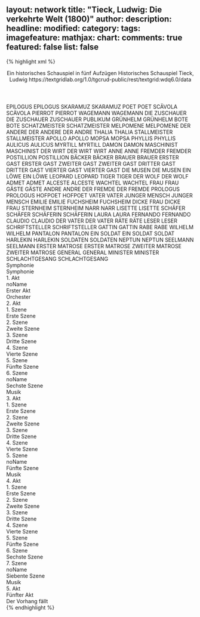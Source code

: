 layout: network
title: "Tieck, Ludwig: Die verkehrte Welt (1800)"
author:
description:
headline:
modified:
category:
tags:
imagefeature:
mathjax:
chart:
comments: true
featured: false
list: false
---
{% highlight xml %}
<?xml-model href="https://raw.githubusercontent.com/DLiNa/project/master/rules/lina.rnc"?><?xml-model href="https://raw.githubusercontent.com/DLiNa/project/master/rules/lina.sch"?>
<play xmlns="http://lina.digital">
  <header>
    <title>Die verkehrte Welt</title>
    <subtitle>Ein historisches Schauspiel in fünf Aufzügen</subtitle>
    <genretitle>Historisches Schauspiel</genretitle>
    <author>Tieck, Ludwig</author>
    <date type="print" when="1800"/>
    <date type="premiere"/>
    <date type="written"/>
    <source>https://textgridlab.org/1.0/tgcrud-public/rest/textgrid:wdq6.0/data</source>
  </header>
  <personae>
    <character>
      <name>EPILOGUS</name>
      <alias xml:id="epilogus">
        <name>EPILOGUS</name>
      </alias>
    </character>
    <character>
      <name>SKARAMUZ</name>
      <alias xml:id="skaramuz">
        <name>SKARAMUZ</name>
      </alias>
    </character>
    <character>
      <name>POET</name>
      <alias xml:id="poet">
        <name>POET</name>
      </alias>
    </character>
    <character>
      <name>SCÄVOLA</name>
      <alias xml:id="scävola">
        <name>SCÄVOLA</name>
      </alias>
    </character>
    <character>
      <name>PIERROT</name>
      <alias xml:id="pierrot">
        <name>PIERROT</name>
      </alias>
    </character>
    <character>
      <name>WAGEMANN</name>
      <alias xml:id="wagemann">
        <name>WAGEMANN</name>
      </alias>
    </character>
    <character>
      <name>DIE ZUSCHAUER</name>
      <alias xml:id="die_zuschauer">
        <name>DIE ZUSCHAUER</name>
      </alias>
      <alias xml:id="zuschauer">
        <name>ZUSCHAUER</name>
      </alias>
      <alias xml:id="publikum">
        <name>PUBLIKUM</name>
      </alias>
    </character>
    <character>
      <name>GRÜNHELM</name>
      <alias xml:id="grünhelm">
        <name>GRÜNHELM</name>
      </alias>
    </character>
    <character>
      <name>BOTE</name>
      <alias xml:id="bote">
        <name>BOTE</name>
      </alias>
    </character>
    <character>
      <name>SCHATZMEISTER</name>
      <alias xml:id="schatzmeister">
        <name>SCHATZMEISTER</name>
      </alias>
    </character>
    <character>
      <name>MELPOMENE</name>
      <alias xml:id="melpomene">
        <name>MELPOMENE</name>
      </alias>
    </character>
    <character>
      <name>DER ANDERE</name>
      <alias xml:id="der_andere">
        <name>DER ANDERE</name>
      </alias>
      <alias xml:id="der_andre">
        <name>DER ANDRE</name>
      </alias>
    </character>
    <character>
      <name>THALIA</name>
      <alias xml:id="thalia">
        <name>THALIA</name>
      </alias>
    </character>
    <character>
      <name>STALLMEISTER</name>
      <alias xml:id="stallmeister">
        <name>STALLMEISTER</name>
      </alias>
    </character>
    <character>
      <name>APOLLO</name>
      <alias xml:id="apollo">
        <name>APOLLO</name>
      </alias>
    </character>
    <character>
      <name>MOPSA</name>
      <alias xml:id="mopsa">
        <name>MOPSA</name>
      </alias>
    </character>
    <character>
      <name>PHYLLIS</name>
      <alias xml:id="phyllis">
        <name>PHYLLIS</name>
      </alias>
    </character>
    <character>
      <name>AULICUS</name>
      <alias xml:id="aulicus">
        <name>AULICUS</name>
      </alias>
    </character>
    <character>
      <name>MYRTILL</name>
      <alias xml:id="myrtill">
        <name>MYRTILL</name>
      </alias>
    </character>
    <character>
      <name>DAMON</name>
      <alias xml:id="damon">
        <name>DAMON</name>
      </alias>
    </character>
    <character>
      <name>MASCHINIST</name>
      <alias xml:id="maschinist">
        <name>MASCHINIST</name>
      </alias>
    </character>
    <character>
      <name>DER WIRT</name>
      <alias xml:id="der_wirt">
        <name>DER WIRT</name>
      </alias>
      <alias xml:id="wirt">
        <name>WIRT</name>
      </alias>
    </character>
    <character>
      <name>ANNE</name>
      <alias xml:id="anne">
        <name>ANNE</name>
      </alias>
    </character>
    <character>
      <name>FREMDER</name>
      <alias xml:id="fremder">
        <name>FREMDER</name>
      </alias>
    </character>
    <character>
      <name>POSTILLION</name>
      <alias xml:id="postillion">
        <name>POSTILLION</name>
      </alias>
    </character>
    <character>
      <name>BÄCKER</name>
      <alias xml:id="bäcker">
        <name>BÄCKER</name>
      </alias>
    </character>
    <character>
      <name>BRAUER</name>
      <alias xml:id="brauer">
        <name>BRAUER</name>
      </alias>
    </character>
    <character>
      <name>ERSTER GAST</name>
      <alias xml:id="erster_gast">
        <name>ERSTER GAST</name>
      </alias>
    </character>
    <character>
      <name>ZWEITER GAST</name>
      <alias xml:id="zweiter_gast">
        <name>ZWEITER GAST</name>
      </alias>
    </character>
    <character>
      <name>DRITTER GAST</name>
      <alias xml:id="dritter_gast">
        <name>DRITTER GAST</name>
      </alias>
    </character>
    <character>
      <name>VIERTER GAST</name>
      <alias xml:id="vierter_gast">
        <name>VIERTER GAST</name>
      </alias>
    </character>
    <character>
      <name>DIE MUSEN</name>
      <alias xml:id="die_musen">
        <name>DIE MUSEN</name>
      </alias>
    </character>
    <character>
      <name>EIN LÖWE</name>
      <alias xml:id="ein_löwe">
        <name>EIN LÖWE</name>
      </alias>
    </character>
    <character>
      <name>LEOPARD</name>
      <alias xml:id="leopard">
        <name>LEOPARD</name>
      </alias>
    </character>
    <character>
      <name>TIGER</name>
      <alias xml:id="tiger">
        <name>TIGER</name>
      </alias>
    </character>
    <character>
      <name>DER WOLF</name>
      <alias xml:id="der_wolf">
        <name>DER WOLF</name>
      </alias>
    </character>
    <character>
      <name>ADMET</name>
      <alias xml:id="admet">
        <name>ADMET</name>
      </alias>
    </character>
    <character>
      <name>ALCESTE</name>
      <alias xml:id="alceste">
        <name>ALCESTE</name>
      </alias>
    </character>
    <character>
      <name>WACHTEL</name>
      <alias xml:id="wachtel">
        <name>WACHTEL</name>
      </alias>
    </character>
    <character>
      <name>FRAU</name>
      <alias xml:id="frau">
        <name>FRAU</name>
      </alias>
    </character>
    <character>
      <name>GÄSTE</name>
      <alias xml:id="gäste">
        <name>GÄSTE</name>
      </alias>
    </character>
    <character>
      <name>ANDRE</name>
      <alias xml:id="andre">
        <name>ANDRE</name>
      </alias>
    </character>
    <character>
      <name>DER FREMDE</name>
      <alias xml:id="der_fremde">
        <name>DER FREMDE</name>
      </alias>
    </character>
    <character>
      <name>PROLOGUS</name>
      <alias xml:id="prologus">
        <name>PROLOGUS</name>
      </alias>
    </character>
    <character>
      <name>HOFPOET</name>
      <alias xml:id="hofpoet">
        <name>HOFPOET</name>
      </alias>
    </character>
    <character>
      <name>VATER</name>
      <alias xml:id="vater">
        <name>VATER</name>
      </alias>
    </character>
    <character>
      <name>JUNGER MENSCH</name>
      <alias xml:id="junger_mensch">
        <name>JUNGER MENSCH</name>
      </alias>
    </character>
    <character>
      <name>EMILIE</name>
      <alias xml:id="emilie">
        <name>EMILIE</name>
      </alias>
    </character>
    <character>
      <name>FUCHSHEIM</name>
      <alias xml:id="fuchsheim">
        <name>FUCHSHEIM</name>
      </alias>
    </character>
    <character>
      <name>DICKE FRAU</name>
      <alias xml:id="dicke_frau">
        <name>DICKE FRAU</name>
      </alias>
    </character>
    <character>
      <name>STERNHEIM</name>
      <alias xml:id="sternheim">
        <name>STERNHEIM</name>
      </alias>
    </character>
    <character>
      <name>NARR</name>
      <alias xml:id="narr">
        <name>NARR</name>
      </alias>
    </character>
    <character>
      <name>LISETTE</name>
      <alias xml:id="lisette">
        <name>LISETTE</name>
      </alias>
    </character>
    <character>
      <name>SCHÄFER</name>
      <alias xml:id="schäfer">
        <name>SCHÄFER</name>
      </alias>
    </character>
    <character>
      <name>SCHÄFERIN</name>
      <alias xml:id="schäferin">
        <name>SCHÄFERIN</name>
      </alias>
    </character>
    <character>
      <name>LAURA</name>
      <alias xml:id="laura">
        <name>LAURA</name>
      </alias>
    </character>
    <character>
      <name>FERNANDO</name>
      <alias xml:id="fernando">
        <name>FERNANDO</name>
      </alias>
    </character>
    <character>
      <name>CLAUDIO</name>
      <alias xml:id="claudio">
        <name>CLAUDIO</name>
      </alias>
    </character>
    <character>
      <name>DER VATER</name>
      <alias xml:id="der_vater">
        <name>DER VATER</name>
      </alias>
    </character>
    <character>
      <name>RÄTE</name>
      <alias xml:id="räte">
        <name>RÄTE</name>
      </alias>
    </character>
    <character>
      <name>LESER</name>
      <alias xml:id="leser">
        <name>LESER</name>
      </alias>
    </character>
    <character>
      <name>SCHRIFTSTELLER</name>
      <alias xml:id="schriftsteller">
        <name>SCHRIFTSTELLER</name>
      </alias>
    </character>
    <character>
      <name>GATTIN</name>
      <alias xml:id="gattin">
        <name>GATTIN</name>
      </alias>
    </character>
    <character>
      <name>RABE</name>
      <alias xml:id="rabe">
        <name>RABE</name>
      </alias>
    </character>
    <character>
      <name>WILHELM</name>
      <alias xml:id="wilhelm">
        <name>WILHELM</name>
      </alias>
    </character>
    <character>
      <name>PANTALON</name>
      <alias xml:id="pantalon">
        <name>PANTALON</name>
      </alias>
    </character>
    <character>
      <name>EIN SOLDAT</name>
      <alias xml:id="ein_soldat">
        <name>EIN SOLDAT</name>
      </alias>
      <alias xml:id="soldat">
        <name>SOLDAT</name>
      </alias>
    </character>
    <character>
      <name>HARLEKIN</name>
      <alias xml:id="harlekin">
        <name>HARLEKIN</name>
      </alias>
    </character>
    <character>
      <name>SOLDATEN</name>
      <alias xml:id="soldaten">
        <name>SOLDATEN</name>
      </alias>
    </character>
    <character>
      <name>NEPTUN</name>
      <alias xml:id="neptun">
        <name>NEPTUN</name>
      </alias>
    </character>
    <character>
      <name>SEELMANN</name>
      <alias xml:id="seelmann">
        <name>SEELMANN</name>
      </alias>
    </character>
    <character>
      <name>ERSTER MATROSE</name>
      <alias xml:id="erster_matrose">
        <name>ERSTER MATROSE</name>
      </alias>
    </character>
    <character>
      <name>ZWEITER MATROSE</name>
      <alias xml:id="zweiter_matrose">
        <name>ZWEITER MATROSE</name>
      </alias>
    </character>
    <character>
      <name>GENERAL</name>
      <alias xml:id="general">
        <name>GENERAL</name>
      </alias>
    </character>
    <character>
      <name>MINISTER</name>
      <alias xml:id="minister">
        <name>MINISTER</name>
      </alias>
    </character>
    <character>
      <name>SCHLACHTGESANG</name>
      <alias xml:id="schlachtgesang">
        <name>SCHLACHTGESANG</name>
      </alias>
    </character>
  </personae>
  <text>
    <div>
      <head>Symphonie</head>
      <div>
        <head>Symphonie</head>
        <sp who="#epilogus">
          <amount n="1" unit="speech_acts"/>
          <amount n="354" unit="words"/>
          <amount n="1954" unit="chars"/>
        </sp>
      </div>
    </div>
    <div>
      <head>1. Akt</head>
      <div>
        <head>noName</head>
        <div>
          <head>Erster Akt</head>
          <sp who="#skaramuz">
            <amount n="41" unit="speech_acts"/>
            <amount n="1082" unit="words"/>
            <amount n="17" unit="lines"/>
            <amount n="6003" unit="chars"/>
          </sp>
          <sp who="#poet">
            <amount n="17" unit="speech_acts"/>
            <amount n="277" unit="words"/>
            <amount n="13" unit="lines"/>
            <amount n="1643" unit="chars"/>
          </sp>
          <sp who="#scävola">
            <amount n="16" unit="speech_acts"/>
            <amount n="202" unit="words"/>
            <amount n="14" unit="lines"/>
            <amount n="1066" unit="chars"/>
          </sp>
          <sp who="#pierrot">
            <amount n="12" unit="speech_acts"/>
            <amount n="321" unit="words"/>
            <amount n="31" unit="lines"/>
            <amount n="1825" unit="chars"/>
          </sp>
          <sp who="#wagemann">
            <amount n="4" unit="speech_acts"/>
            <amount n="60" unit="words"/>
            <amount n="2" unit="lines"/>
            <amount n="326" unit="chars"/>
          </sp>
          <sp who="#die_zuschauer">
            <amount n="1" unit="speech_acts"/>
            <amount n="16" unit="words"/>
            <amount n="4" unit="lines"/>
            <amount n="103" unit="chars"/>
          </sp>
          <sp who="#grünhelm">
            <amount n="11" unit="speech_acts"/>
            <amount n="295" unit="words"/>
            <amount n="11" unit="lines"/>
            <amount n="1602" unit="chars"/>
          </sp>
          <sp who="#zuschauer">
            <amount n="6" unit="speech_acts"/>
            <amount n="40" unit="words"/>
            <amount n="6" unit="lines"/>
            <amount n="240" unit="chars"/>
          </sp>
          <sp who="#publikum">
            <amount n="1" unit="speech_acts"/>
            <amount n="6" unit="words"/>
            <amount n="1" unit="lines"/>
            <amount n="36" unit="chars"/>
          </sp>
          <sp who="#bote">
            <amount n="2" unit="speech_acts"/>
            <amount n="130" unit="words"/>
            <amount n="18" unit="lines"/>
            <amount n="711" unit="chars"/>
          </sp>
          <sp who="#schatzmeister">
            <amount n="13" unit="speech_acts"/>
            <amount n="86" unit="words"/>
            <amount n="11" unit="lines"/>
            <amount n="537" unit="chars"/>
          </sp>
          <sp who="#melpomene">
            <amount n="2" unit="speech_acts"/>
            <amount n="116" unit="words"/>
            <amount n="1" unit="lines"/>
            <amount n="651" unit="chars"/>
          </sp>
          <sp who="#der_andere">
            <amount n="2" unit="speech_acts"/>
            <amount n="17" unit="words"/>
            <amount n="2" unit="lines"/>
            <amount n="79" unit="chars"/>
          </sp>
          <sp who="#thalia">
            <amount n="1" unit="speech_acts"/>
            <amount n="44" unit="words"/>
            <amount n="254" unit="chars"/>
          </sp>
          <sp who="#stallmeister">
            <amount n="2" unit="speech_acts"/>
            <amount n="16" unit="words"/>
            <amount n="2" unit="lines"/>
            <amount n="97" unit="chars"/>
          </sp>
        </div>
        <div>
          <head>Orchester</head>
        </div>
      </div>
    </div>
    <div>
      <head>2. Akt</head>
      <div>
        <head>1. Szene</head>
        <div>
          <head>Erste Szene</head>
          <sp who="#apollo">
            <amount n="5" unit="speech_acts"/>
            <amount n="266" unit="words"/>
            <amount n="40" unit="lines"/>
            <amount n="1370" unit="chars"/>
          </sp>
          <sp who="#mopsa">
            <amount n="3" unit="speech_acts"/>
            <amount n="33" unit="words"/>
            <amount n="5" unit="lines"/>
            <amount n="167" unit="chars"/>
          </sp>
          <sp who="#phyllis">
            <amount n="5" unit="speech_acts"/>
            <amount n="47" unit="words"/>
            <amount n="7" unit="lines"/>
            <amount n="249" unit="chars"/>
          </sp>
          <sp who="#apollo #mopsa #phyllis">
            <amount n="1" unit="speech_acts"/>
            <amount n="30" unit="words"/>
            <amount n="5" unit="lines"/>
            <amount n="157" unit="chars"/>
          </sp>
          <sp who="#aulicus">
            <amount n="2" unit="speech_acts"/>
            <amount n="35" unit="words"/>
            <amount n="1" unit="lines"/>
            <amount n="190" unit="chars"/>
          </sp>
          <sp who="#myrtill">
            <amount n="3" unit="speech_acts"/>
            <amount n="88" unit="words"/>
            <amount n="1" unit="lines"/>
            <amount n="469" unit="chars"/>
          </sp>
          <sp who="#damon">
            <amount n="1" unit="speech_acts"/>
            <amount n="19" unit="words"/>
            <amount n="1" unit="lines"/>
            <amount n="99" unit="chars"/>
          </sp>
        </div>
      </div>
      <div>
        <head>2. Szene</head>
        <div>
          <head>Zweite Szene</head>
          <sp who="#grünhelm">
            <amount n="9" unit="speech_acts"/>
            <amount n="251" unit="words"/>
            <amount n="15" unit="lines"/>
            <amount n="1340" unit="chars"/>
          </sp>
          <sp who="#thalia">
            <amount n="6" unit="speech_acts"/>
            <amount n="58" unit="words"/>
            <amount n="3" unit="lines"/>
            <amount n="315" unit="chars"/>
          </sp>
          <sp who="#scävola">
            <amount n="2" unit="speech_acts"/>
            <amount n="19" unit="words"/>
            <amount n="2" unit="lines"/>
            <amount n="90" unit="chars"/>
          </sp>
          <sp who="#pierrot">
            <amount n="2" unit="speech_acts"/>
            <amount n="18" unit="words"/>
            <amount n="2" unit="lines"/>
            <amount n="111" unit="chars"/>
          </sp>
          <sp who="#der_andre">
            <amount n="1" unit="speech_acts"/>
            <amount n="9" unit="words"/>
            <amount n="1" unit="lines"/>
            <amount n="59" unit="chars"/>
          </sp>
        </div>
      </div>
      <div>
        <head>3. Szene</head>
        <div>
          <head>Dritte Szene</head>
          <sp who="#skaramuz">
            <amount n="14" unit="speech_acts"/>
            <amount n="437" unit="words"/>
            <amount n="7" unit="lines"/>
            <amount n="2379" unit="chars"/>
          </sp>
          <sp who="#maschinist">
            <amount n="8" unit="speech_acts"/>
            <amount n="130" unit="words"/>
            <amount n="4" unit="lines"/>
            <amount n="780" unit="chars"/>
          </sp>
          <sp who="#zuschauer">
            <amount n="3" unit="speech_acts"/>
            <amount n="18" unit="words"/>
            <amount n="3" unit="lines"/>
            <amount n="94" unit="chars"/>
          </sp>
          <sp who="#scävola">
            <amount n="6" unit="speech_acts"/>
            <amount n="84" unit="words"/>
            <amount n="4" unit="lines"/>
            <amount n="457" unit="chars"/>
          </sp>
          <sp who="#pierrot">
            <amount n="1" unit="speech_acts"/>
            <amount n="9" unit="words"/>
            <amount n="1" unit="lines"/>
            <amount n="43" unit="chars"/>
          </sp>
          <sp who="#der_andre">
            <amount n="1" unit="speech_acts"/>
            <amount n="17" unit="words"/>
            <amount n="114" unit="chars"/>
          </sp>
        </div>
      </div>
      <div>
        <head>4. Szene</head>
        <div>
          <head>Vierte Szene</head>
          <sp who="#der_wirt">
            <amount n="1" unit="speech_acts"/>
            <amount n="224" unit="words"/>
            <amount n="1284" unit="chars"/>
          </sp>
          <sp who="#anne">
            <amount n="5" unit="speech_acts"/>
            <amount n="118" unit="words"/>
            <amount n="4" unit="lines"/>
            <amount n="674" unit="chars"/>
          </sp>
          <sp who="#wirt">
            <amount n="16" unit="speech_acts"/>
            <amount n="420" unit="words"/>
            <amount n="6" unit="lines"/>
            <amount n="2438" unit="chars"/>
          </sp>
          <sp who="#fremder">
            <amount n="15" unit="speech_acts"/>
            <amount n="308" unit="words"/>
            <amount n="10" unit="lines"/>
            <amount n="1745" unit="chars"/>
          </sp>
          <sp who="#postillion">
            <amount n="3" unit="speech_acts"/>
            <amount n="27" unit="words"/>
            <amount n="3" unit="lines"/>
            <amount n="131" unit="chars"/>
          </sp>
        </div>
      </div>
      <div>
        <head>5. Szene</head>
        <div>
          <head>Fünfte Szene</head>
          <sp who="#bäcker">
            <amount n="6" unit="speech_acts"/>
            <amount n="102" unit="words"/>
            <amount n="4" unit="lines"/>
            <amount n="551" unit="chars"/>
          </sp>
          <sp who="#brauer">
            <amount n="7" unit="speech_acts"/>
            <amount n="101" unit="words"/>
            <amount n="4" unit="lines"/>
            <amount n="567" unit="chars"/>
          </sp>
          <sp who="#erster_gast">
            <amount n="6" unit="speech_acts"/>
            <amount n="86" unit="words"/>
            <amount n="5" unit="lines"/>
            <amount n="464" unit="chars"/>
          </sp>
          <sp who="#zweiter_gast">
            <amount n="3" unit="speech_acts"/>
            <amount n="54" unit="words"/>
            <amount n="2" unit="lines"/>
            <amount n="247" unit="chars"/>
          </sp>
          <sp who="#dritter_gast">
            <amount n="3" unit="speech_acts"/>
            <amount n="37" unit="words"/>
            <amount n="3" unit="lines"/>
            <amount n="198" unit="chars"/>
          </sp>
          <sp who="#vierter_gast">
            <amount n="6" unit="speech_acts"/>
            <amount n="200" unit="words"/>
            <amount n="3" unit="lines"/>
            <amount n="1105" unit="chars"/>
          </sp>
          <sp who="#skaramuz">
            <amount n="13" unit="speech_acts"/>
            <amount n="418" unit="words"/>
            <amount n="4" unit="lines"/>
            <amount n="2363" unit="chars"/>
          </sp>
          <sp who="#die_musen">
            <amount n="1" unit="speech_acts"/>
            <amount n="124" unit="words"/>
            <amount n="781" unit="chars"/>
          </sp>
          <sp who="#fremder">
            <amount n="12" unit="speech_acts"/>
            <amount n="95" unit="words"/>
            <amount n="10" unit="lines"/>
            <amount n="538" unit="chars"/>
          </sp>
          <sp who="#melpomene">
            <amount n="5" unit="speech_acts"/>
            <amount n="43" unit="words"/>
            <amount n="5" unit="lines"/>
            <amount n="231" unit="chars"/>
          </sp>
          <sp who="#grünhelm">
            <amount n="2" unit="speech_acts"/>
            <amount n="32" unit="words"/>
            <amount n="1" unit="lines"/>
            <amount n="193" unit="chars"/>
          </sp>
          <sp who="#thalia">
            <amount n="1" unit="speech_acts"/>
            <amount n="17" unit="words"/>
            <amount n="101" unit="chars"/>
          </sp>
          <sp who="#pierrot">
            <amount n="3" unit="speech_acts"/>
            <amount n="36" unit="words"/>
            <amount n="3" unit="lines"/>
            <amount n="185" unit="chars"/>
          </sp>
          <sp who="#scävola">
            <amount n="2" unit="speech_acts"/>
            <amount n="42" unit="words"/>
            <amount n="228" unit="chars"/>
          </sp>
          <sp who="#der_andre">
            <amount n="1" unit="speech_acts"/>
            <amount n="11" unit="words"/>
            <amount n="1" unit="lines"/>
            <amount n="56" unit="chars"/>
          </sp>
        </div>
      </div>
      <div>
        <head>6. Szene</head>
        <div>
          <head>noName</head>
          <div>
            <head>Sechste Szene</head>
            <sp who="#ein_löwe">
              <amount n="1" unit="speech_acts"/>
              <amount n="31" unit="words"/>
              <amount n="185" unit="chars"/>
            </sp>
            <sp who="#leopard">
              <amount n="1" unit="speech_acts"/>
              <amount n="21" unit="words"/>
              <amount n="115" unit="chars"/>
            </sp>
            <sp who="#tiger">
              <amount n="1" unit="speech_acts"/>
              <amount n="19" unit="words"/>
              <amount n="1" unit="lines"/>
              <amount n="87" unit="chars"/>
            </sp>
            <sp who="#apollo">
              <amount n="4" unit="speech_acts"/>
              <amount n="31" unit="words"/>
              <amount n="4" unit="lines"/>
              <amount n="165" unit="chars"/>
            </sp>
            <sp who="#aulicus">
              <amount n="2" unit="speech_acts"/>
              <amount n="43" unit="words"/>
              <amount n="244" unit="chars"/>
            </sp>
            <sp who="#myrtill">
              <amount n="1" unit="speech_acts"/>
              <amount n="13" unit="words"/>
              <amount n="1" unit="lines"/>
              <amount n="69" unit="chars"/>
            </sp>
            <sp who="#pierrot">
              <amount n="1" unit="speech_acts"/>
              <amount n="8" unit="words"/>
              <amount n="1" unit="lines"/>
              <amount n="39" unit="chars"/>
            </sp>
            <sp who="#scävola">
              <amount n="1" unit="speech_acts"/>
              <amount n="45" unit="words"/>
              <amount n="208" unit="chars"/>
            </sp>
          </div>
          <div>
            <head>Musik</head>
          </div>
        </div>
      </div>
    </div>
    <div>
      <head>3. Akt</head>
      <div>
        <head>1. Szene</head>
        <div>
          <head>Erste Szene</head>
          <sp who="#poet">
            <amount n="3" unit="speech_acts"/>
            <amount n="129" unit="words"/>
            <amount n="16" unit="lines"/>
            <amount n="677" unit="chars"/>
          </sp>
          <sp who="#apollo">
            <amount n="3" unit="speech_acts"/>
            <amount n="188" unit="words"/>
            <amount n="24" unit="lines"/>
            <amount n="1013" unit="chars"/>
          </sp>
        </div>
      </div>
      <div>
        <head>2. Szene</head>
        <div>
          <head>Zweite Szene</head>
          <sp who="#skaramuz">
            <amount n="9" unit="speech_acts"/>
            <amount n="162" unit="words"/>
            <amount n="6" unit="lines"/>
            <amount n="905" unit="chars"/>
          </sp>
          <sp who="#grünhelm">
            <amount n="4" unit="speech_acts"/>
            <amount n="131" unit="words"/>
            <amount n="2" unit="lines"/>
            <amount n="788" unit="chars"/>
          </sp>
          <sp who="#der_wolf">
            <amount n="1" unit="speech_acts"/>
            <amount n="14" unit="words"/>
            <amount n="1" unit="lines"/>
            <amount n="79" unit="chars"/>
          </sp>
          <sp who="#melpomene">
            <amount n="1" unit="speech_acts"/>
            <amount n="17" unit="words"/>
            <amount n="121" unit="chars"/>
          </sp>
        </div>
      </div>
      <div>
        <head>3. Szene</head>
        <div>
          <head>Dritte Szene</head>
          <sp who="#admet">
            <amount n="10" unit="speech_acts"/>
            <amount n="649" unit="words"/>
            <amount n="28" unit="lines"/>
            <amount n="3595" unit="chars"/>
          </sp>
          <sp who="#alceste">
            <amount n="4" unit="speech_acts"/>
            <amount n="127" unit="words"/>
            <amount n="9" unit="lines"/>
            <amount n="651" unit="chars"/>
          </sp>
          <sp who="#apollo">
            <amount n="8" unit="speech_acts"/>
            <amount n="76" unit="words"/>
            <amount n="8" unit="lines"/>
            <amount n="394" unit="chars"/>
          </sp>
          <sp who="#scävola">
            <amount n="3" unit="speech_acts"/>
            <amount n="23" unit="words"/>
            <amount n="3" unit="lines"/>
            <amount n="125" unit="chars"/>
          </sp>
          <sp who="#pierrot">
            <amount n="2" unit="speech_acts"/>
            <amount n="33" unit="words"/>
            <amount n="1" unit="lines"/>
            <amount n="145" unit="chars"/>
          </sp>
          <sp who="#der_andre">
            <amount n="2" unit="speech_acts"/>
            <amount n="27" unit="words"/>
            <amount n="1" unit="lines"/>
            <amount n="152" unit="chars"/>
          </sp>
          <sp who="#wachtel">
            <amount n="2" unit="speech_acts"/>
            <amount n="38" unit="words"/>
            <amount n="1" unit="lines"/>
            <amount n="199" unit="chars"/>
          </sp>
        </div>
      </div>
      <div>
        <head>4. Szene</head>
        <div>
          <head>Vierte Szene</head>
          <sp who="#wachtel">
            <amount n="2" unit="speech_acts"/>
            <amount n="41" unit="words"/>
            <amount n="1" unit="lines"/>
            <amount n="204" unit="chars"/>
          </sp>
          <sp who="#scävola">
            <amount n="1" unit="speech_acts"/>
            <amount n="13" unit="words"/>
            <amount n="1" unit="lines"/>
            <amount n="66" unit="chars"/>
          </sp>
          <sp who="#skaramuz">
            <amount n="3" unit="speech_acts"/>
            <amount n="103" unit="words"/>
            <amount n="2" unit="lines"/>
            <amount n="611" unit="chars"/>
          </sp>
          <sp who="#grünhelm">
            <amount n="1" unit="speech_acts"/>
            <amount n="5" unit="words"/>
            <amount n="1" unit="lines"/>
            <amount n="23" unit="chars"/>
          </sp>
          <sp who="#maschinist">
            <amount n="1" unit="speech_acts"/>
            <amount n="8" unit="words"/>
            <amount n="1" unit="lines"/>
            <amount n="39" unit="chars"/>
          </sp>
          <sp who="#brauer">
            <amount n="7" unit="speech_acts"/>
            <amount n="54" unit="words"/>
            <amount n="7" unit="lines"/>
            <amount n="296" unit="chars"/>
          </sp>
          <sp who="#bäcker">
            <amount n="8" unit="speech_acts"/>
            <amount n="88" unit="words"/>
            <amount n="8" unit="lines"/>
            <amount n="449" unit="chars"/>
          </sp>
          <sp who="#frau">
            <amount n="6" unit="speech_acts"/>
            <amount n="74" unit="words"/>
            <amount n="5" unit="lines"/>
            <amount n="376" unit="chars"/>
          </sp>
          <sp who="#gäste #erster_gast #zweiter_gast #dritter_gast #vierter_gast">
            <amount n="1" unit="speech_acts"/>
            <amount n="9" unit="words"/>
            <amount n="1" unit="lines"/>
            <amount n="52" unit="chars"/>
          </sp>
          <sp who="#andre">
            <amount n="2" unit="speech_acts"/>
            <amount n="13" unit="words"/>
            <amount n="2" unit="lines"/>
            <amount n="76" unit="chars"/>
          </sp>
          <sp who="#vierter_gast">
            <amount n="3" unit="speech_acts"/>
            <amount n="60" unit="words"/>
            <amount n="1" unit="lines"/>
            <amount n="338" unit="chars"/>
          </sp>
          <sp who="#erster_gast">
            <amount n="1" unit="speech_acts"/>
            <amount n="16" unit="words"/>
            <amount n="101" unit="chars"/>
          </sp>
          <sp who="#zweiter_gast">
            <amount n="3" unit="speech_acts"/>
            <amount n="27" unit="words"/>
            <amount n="3" unit="lines"/>
            <amount n="176" unit="chars"/>
          </sp>
          <sp who="#dritter_gast">
            <amount n="1" unit="speech_acts"/>
            <amount n="10" unit="words"/>
            <amount n="1" unit="lines"/>
            <amount n="58" unit="chars"/>
          </sp>
          <sp who="#die_zuschauer #wachtel #scävola #skaramuz #grünhelm #maschinist #brauer #bäcker #frau #andre #gäste #erster_gast #zweiter_gast #dritter_gast #vierter_gast">
            <amount n="1" unit="speech_acts"/>
            <amount n="12" unit="words"/>
            <amount n="1" unit="lines"/>
            <amount n="68" unit="chars"/>
          </sp>
        </div>
      </div>
      <div>
        <head>5. Szene</head>
        <div>
          <head>noName</head>
          <div>
            <head>Fünfte Szene</head>
            <sp who="#der_fremde">
              <amount n="2" unit="speech_acts"/>
              <amount n="11" unit="words"/>
              <amount n="2" unit="lines"/>
              <amount n="56" unit="chars"/>
            </sp>
            <sp who="#grünhelm">
              <amount n="6" unit="speech_acts"/>
              <amount n="57" unit="words"/>
              <amount n="6" unit="lines"/>
              <amount n="314" unit="chars"/>
            </sp>
            <sp who="#fremder">
              <amount n="4" unit="speech_acts"/>
              <amount n="24" unit="words"/>
              <amount n="4" unit="lines"/>
              <amount n="139" unit="chars"/>
            </sp>
            <sp who="#thalia">
              <amount n="7" unit="speech_acts"/>
              <amount n="158" unit="words"/>
              <amount n="6" unit="lines"/>
              <amount n="920" unit="chars"/>
            </sp>
            <sp who="#skaramuz">
              <amount n="17" unit="speech_acts"/>
              <amount n="268" unit="words"/>
              <amount n="12" unit="lines"/>
              <amount n="1414" unit="chars"/>
            </sp>
            <sp who="#prologus">
              <amount n="1" unit="speech_acts"/>
              <amount n="229" unit="words"/>
              <amount n="26" unit="lines"/>
              <amount n="1262" unit="chars"/>
            </sp>
            <sp who="#hofpoet">
              <amount n="3" unit="speech_acts"/>
              <amount n="35" unit="words"/>
              <amount n="3" unit="lines"/>
              <amount n="197" unit="chars"/>
            </sp>
            <sp who="#vater">
              <amount n="9" unit="speech_acts"/>
              <amount n="225" unit="words"/>
              <amount n="2" unit="lines"/>
              <amount n="1273" unit="chars"/>
            </sp>
            <sp who="#junger_mensch">
              <amount n="10" unit="speech_acts"/>
              <amount n="194" unit="words"/>
              <amount n="6" unit="lines"/>
              <amount n="1110" unit="chars"/>
            </sp>
            <sp who="#schatzmeister">
              <amount n="4" unit="speech_acts"/>
              <amount n="51" unit="words"/>
              <amount n="3" unit="lines"/>
              <amount n="293" unit="chars"/>
            </sp>
            <sp who="#scävola">
              <amount n="4" unit="speech_acts"/>
              <amount n="122" unit="words"/>
              <amount n="670" unit="chars"/>
            </sp>
            <sp who="#pierrot">
              <amount n="3" unit="speech_acts"/>
              <amount n="59" unit="words"/>
              <amount n="1" unit="lines"/>
              <amount n="294" unit="chars"/>
            </sp>
            <sp who="#emilie">
              <amount n="8" unit="speech_acts"/>
              <amount n="116" unit="words"/>
              <amount n="6" unit="lines"/>
              <amount n="607" unit="chars"/>
            </sp>
            <sp who="#fuchsheim">
              <amount n="9" unit="speech_acts"/>
              <amount n="89" unit="words"/>
              <amount n="8" unit="lines"/>
              <amount n="475" unit="chars"/>
            </sp>
            <sp who="#dicke_frau">
              <amount n="1" unit="speech_acts"/>
              <amount n="18" unit="words"/>
              <amount n="113" unit="chars"/>
            </sp>
            <sp who="#sternheim">
              <amount n="12" unit="speech_acts"/>
              <amount n="175" unit="words"/>
              <amount n="10" unit="lines"/>
              <amount n="949" unit="chars"/>
            </sp>
            <sp who="#narr">
              <amount n="24" unit="speech_acts"/>
              <amount n="438" unit="words"/>
              <amount n="15" unit="lines"/>
              <amount n="2416" unit="chars"/>
            </sp>
            <sp who="#lisette">
              <amount n="20" unit="speech_acts"/>
              <amount n="139" unit="words"/>
              <amount n="20" unit="lines"/>
              <amount n="716" unit="chars"/>
            </sp>
            <sp who="#schäfer">
              <amount n="3" unit="speech_acts"/>
              <amount n="52" unit="words"/>
              <amount n="13" unit="lines"/>
              <amount n="266" unit="chars"/>
            </sp>
            <sp who="#schäferin">
              <amount n="3" unit="speech_acts"/>
              <amount n="58" unit="words"/>
              <amount n="14" unit="lines"/>
              <amount n="306" unit="chars"/>
            </sp>
            <sp who="#schäfer #schäferin">
              <amount n="1" unit="speech_acts"/>
              <amount n="19" unit="words"/>
              <amount n="4" unit="lines"/>
              <amount n="114" unit="chars"/>
            </sp>
            <sp who="#laura">
              <amount n="6" unit="speech_acts"/>
              <amount n="260" unit="words"/>
              <amount n="40" unit="lines"/>
              <amount n="1443" unit="chars"/>
            </sp>
            <sp who="#fernando">
              <amount n="6" unit="speech_acts"/>
              <amount n="201" unit="words"/>
              <amount n="28" unit="lines"/>
              <amount n="1097" unit="chars"/>
            </sp>
            <sp who="#claudio">
              <amount n="2" unit="speech_acts"/>
              <amount n="4" unit="words"/>
              <amount n="2" unit="lines"/>
              <amount n="26" unit="chars"/>
            </sp>
            <sp who="#der_vater">
              <amount n="1" unit="speech_acts"/>
              <amount n="21" unit="words"/>
              <amount n="110" unit="chars"/>
            </sp>
            <sp who="#melpomene">
              <amount n="1" unit="speech_acts"/>
              <amount n="15" unit="words"/>
              <amount n="1" unit="lines"/>
              <amount n="84" unit="chars"/>
            </sp>
            <sp who="#wachtel">
              <amount n="1" unit="speech_acts"/>
              <amount n="37" unit="words"/>
              <amount n="214" unit="chars"/>
            </sp>
            <sp who="#der_andre">
              <amount n="1" unit="speech_acts"/>
              <amount n="85" unit="words"/>
              <amount n="469" unit="chars"/>
            </sp>
          </div>
          <div>
            <head>Musik</head>
          </div>
        </div>
      </div>
    </div>
    <div>
      <head>4. Akt</head>
      <div>
        <head>1. Szene</head>
        <div>
          <head>Erste Szene</head>
          <sp who="#skaramuz">
            <amount n="20" unit="speech_acts"/>
            <amount n="266" unit="words"/>
            <amount n="14" unit="lines"/>
            <amount n="1471" unit="chars"/>
          </sp>
          <sp who="#räte">
            <amount n="3" unit="speech_acts"/>
            <amount n="32" unit="words"/>
            <amount n="2" unit="lines"/>
            <amount n="195" unit="chars"/>
          </sp>
          <sp who="#leser">
            <amount n="4" unit="speech_acts"/>
            <amount n="143" unit="words"/>
            <amount n="1" unit="lines"/>
            <amount n="697" unit="chars"/>
          </sp>
          <sp who="#schriftsteller">
            <amount n="1" unit="speech_acts"/>
            <amount n="30" unit="words"/>
            <amount n="167" unit="chars"/>
          </sp>
          <sp who="#aulicus">
            <amount n="2" unit="speech_acts"/>
            <amount n="61" unit="words"/>
            <amount n="312" unit="chars"/>
          </sp>
          <sp who="#myrtill">
            <amount n="5" unit="speech_acts"/>
            <amount n="171" unit="words"/>
            <amount n="2" unit="lines"/>
            <amount n="935" unit="chars"/>
          </sp>
          <sp who="#grünhelm">
            <amount n="4" unit="speech_acts"/>
            <amount n="194" unit="words"/>
            <amount n="2" unit="lines"/>
            <amount n="1182" unit="chars"/>
          </sp>
        </div>
      </div>
      <div>
        <head>2. Szene</head>
        <div>
          <head>Zweite Szene</head>
          <sp who="#gattin">
            <amount n="15" unit="speech_acts"/>
            <amount n="249" unit="words"/>
            <amount n="11" unit="lines"/>
            <amount n="1432" unit="chars"/>
          </sp>
          <sp who="#rabe">
            <amount n="16" unit="speech_acts"/>
            <amount n="538" unit="words"/>
            <amount n="4" unit="lines"/>
            <amount n="3059" unit="chars"/>
          </sp>
          <sp who="#wilhelm">
            <amount n="5" unit="speech_acts"/>
            <amount n="48" unit="words"/>
            <amount n="4" unit="lines"/>
            <amount n="252" unit="chars"/>
          </sp>
        </div>
      </div>
      <div>
        <head>3. Szene</head>
        <div>
          <head>Dritte Szene</head>
          <sp who="#fremder">
            <amount n="14" unit="speech_acts"/>
            <amount n="164" unit="words"/>
            <amount n="12" unit="lines"/>
            <amount n="829" unit="chars"/>
          </sp>
          <sp who="#melpomene">
            <amount n="16" unit="speech_acts"/>
            <amount n="97" unit="words"/>
            <amount n="15" unit="lines"/>
            <amount n="482" unit="chars"/>
          </sp>
          <sp who="#grünhelm">
            <amount n="3" unit="speech_acts"/>
            <amount n="31" unit="words"/>
            <amount n="3" unit="lines"/>
            <amount n="169" unit="chars"/>
          </sp>
          <sp who="#thalia">
            <amount n="5" unit="speech_acts"/>
            <amount n="95" unit="words"/>
            <amount n="2" unit="lines"/>
            <amount n="559" unit="chars"/>
          </sp>
        </div>
      </div>
      <div>
        <head>4. Szene</head>
        <div>
          <head>Vierte Szene</head>
          <sp who="#pantalon">
            <amount n="18" unit="speech_acts"/>
            <amount n="332" unit="words"/>
            <amount n="11" unit="lines"/>
            <amount n="1856" unit="chars"/>
          </sp>
          <sp who="#ein_soldat">
            <amount n="2" unit="speech_acts"/>
            <amount n="11" unit="words"/>
            <amount n="2" unit="lines"/>
            <amount n="68" unit="chars"/>
          </sp>
          <sp who="#soldat">
            <amount n="6" unit="speech_acts"/>
            <amount n="44" unit="words"/>
            <amount n="6" unit="lines"/>
            <amount n="234" unit="chars"/>
          </sp>
          <sp who="#harlekin">
            <amount n="13" unit="speech_acts"/>
            <amount n="166" unit="words"/>
            <amount n="9" unit="lines"/>
            <amount n="956" unit="chars"/>
          </sp>
          <sp who="#soldaten #ein_soldat">
            <amount n="1" unit="speech_acts"/>
            <amount n="3" unit="words"/>
            <amount n="1" unit="lines"/>
            <amount n="17" unit="chars"/>
          </sp>
          <sp who="#wagemann">
            <amount n="3" unit="speech_acts"/>
            <amount n="38" unit="words"/>
            <amount n="3" unit="lines"/>
            <amount n="233" unit="chars"/>
          </sp>
          <sp who="#neptun">
            <amount n="6" unit="speech_acts"/>
            <amount n="123" unit="words"/>
            <amount n="3" unit="lines"/>
            <amount n="695" unit="chars"/>
          </sp>
          <sp who="#skaramuz">
            <amount n="19" unit="speech_acts"/>
            <amount n="300" unit="words"/>
            <amount n="13" unit="lines"/>
            <amount n="1577" unit="chars"/>
          </sp>
          <sp who="#schatzmeister">
            <amount n="5" unit="speech_acts"/>
            <amount n="38" unit="words"/>
            <amount n="5" unit="lines"/>
            <amount n="186" unit="chars"/>
          </sp>
          <sp who="#maschinist">
            <amount n="6" unit="speech_acts"/>
            <amount n="56" unit="words"/>
            <amount n="6" unit="lines"/>
            <amount n="289" unit="chars"/>
          </sp>
          <sp who="#scävola">
            <amount n="1" unit="speech_acts"/>
            <amount n="7" unit="words"/>
            <amount n="1" unit="lines"/>
            <amount n="46" unit="chars"/>
          </sp>
          <sp who="#der_andre">
            <amount n="2" unit="speech_acts"/>
            <amount n="30" unit="words"/>
            <amount n="1" unit="lines"/>
            <amount n="173" unit="chars"/>
          </sp>
          <sp who="#pierrot">
            <amount n="1" unit="speech_acts"/>
            <amount n="16" unit="words"/>
            <amount n="1" unit="lines"/>
            <amount n="82" unit="chars"/>
          </sp>
        </div>
      </div>
      <div>
        <head>5. Szene</head>
        <div>
          <head>Fünfte Szene</head>
          <sp who="#apollo">
            <amount n="11" unit="speech_acts"/>
            <amount n="242" unit="words"/>
            <amount n="20" unit="lines"/>
            <amount n="1353" unit="chars"/>
          </sp>
          <sp who="#admet">
            <amount n="2" unit="speech_acts"/>
            <amount n="27" unit="words"/>
            <amount n="2" unit="lines"/>
            <amount n="131" unit="chars"/>
          </sp>
          <sp who="#alceste">
            <amount n="1" unit="speech_acts"/>
            <amount n="17" unit="words"/>
            <amount n="110" unit="chars"/>
          </sp>
          <sp who="#aulicus">
            <amount n="3" unit="speech_acts"/>
            <amount n="50" unit="words"/>
            <amount n="2" unit="lines"/>
            <amount n="268" unit="chars"/>
          </sp>
          <sp who="#myrtill">
            <amount n="2" unit="speech_acts"/>
            <amount n="73" unit="words"/>
            <amount n="411" unit="chars"/>
          </sp>
          <sp who="#mopsa">
            <amount n="2" unit="speech_acts"/>
            <amount n="32" unit="words"/>
            <amount n="1" unit="lines"/>
            <amount n="176" unit="chars"/>
          </sp>
          <sp who="#phyllis">
            <amount n="1" unit="speech_acts"/>
            <amount n="18" unit="words"/>
            <amount n="107" unit="chars"/>
          </sp>
        </div>
      </div>
      <div>
        <head>6. Szene</head>
        <div>
          <head>Sechste Szene</head>
          <sp who="#seelmann">
            <amount n="4" unit="speech_acts"/>
            <amount n="534" unit="words"/>
            <amount n="74" unit="lines"/>
            <amount n="3012" unit="chars"/>
          </sp>
          <sp who="#erster_matrose">
            <amount n="5" unit="speech_acts"/>
            <amount n="40" unit="words"/>
            <amount n="5" unit="lines"/>
            <amount n="209" unit="chars"/>
          </sp>
          <sp who="#zweiter_matrose">
            <amount n="2" unit="speech_acts"/>
            <amount n="18" unit="words"/>
            <amount n="2" unit="lines"/>
            <amount n="102" unit="chars"/>
          </sp>
        </div>
      </div>
      <div>
        <head>7. Szene</head>
        <div>
          <head>noName</head>
          <div>
            <head>Siebente Szene</head>
            <sp who="#wirt">
              <amount n="15" unit="speech_acts"/>
              <amount n="495" unit="words"/>
              <amount n="9" unit="lines"/>
              <amount n="2889" unit="chars"/>
            </sp>
            <sp who="#anne">
              <amount n="5" unit="speech_acts"/>
              <amount n="55" unit="words"/>
              <amount n="4" unit="lines"/>
              <amount n="325" unit="chars"/>
            </sp>
            <sp who="#wagemann">
              <amount n="7" unit="speech_acts"/>
              <amount n="255" unit="words"/>
              <amount n="3" unit="lines"/>
              <amount n="1442" unit="chars"/>
            </sp>
            <sp who="#poet">
              <amount n="5" unit="speech_acts"/>
              <amount n="44" unit="words"/>
              <amount n="5" unit="lines"/>
              <amount n="258" unit="chars"/>
            </sp>
            <sp who="#admet">
              <amount n="1" unit="speech_acts"/>
              <amount n="20" unit="words"/>
              <amount n="116" unit="chars"/>
            </sp>
            <sp who="#alceste">
              <amount n="1" unit="speech_acts"/>
              <amount n="7" unit="words"/>
              <amount n="1" unit="lines"/>
              <amount n="32" unit="chars"/>
            </sp>
            <sp who="#aulicus">
              <amount n="3" unit="speech_acts"/>
              <amount n="32" unit="words"/>
              <amount n="3" unit="lines"/>
              <amount n="186" unit="chars"/>
            </sp>
            <sp who="#myrtill">
              <amount n="3" unit="speech_acts"/>
              <amount n="32" unit="words"/>
              <amount n="3" unit="lines"/>
              <amount n="185" unit="chars"/>
            </sp>
            <sp who="#schriftsteller">
              <amount n="1" unit="speech_acts"/>
              <amount n="11" unit="words"/>
              <amount n="1" unit="lines"/>
              <amount n="54" unit="chars"/>
            </sp>
            <sp who="#apollo">
              <amount n="5" unit="speech_acts"/>
              <amount n="273" unit="words"/>
              <amount n="2" unit="lines"/>
              <amount n="1576" unit="chars"/>
            </sp>
            <sp who="#wirt #anne #wagemann #poet #admet #alceste #aulicus #myrtill #schriftsteller #apollo">
              <amount n="3" unit="speech_acts"/>
              <amount n="10" unit="words"/>
              <amount n="3" unit="lines"/>
              <amount n="52" unit="chars"/>
            </sp>
          </div>
          <div>
            <head>Musik</head>
          </div>
        </div>
      </div>
    </div>
    <div>
      <head>5. Akt</head>
      <div>
        <head>Fünfter Akt</head>
        <sp who="#skaramuz">
          <amount n="35" unit="speech_acts"/>
          <amount n="726" unit="words"/>
          <amount n="21" unit="lines"/>
          <amount n="3978" unit="chars"/>
        </sp>
        <sp who="#grünhelm">
          <amount n="18" unit="speech_acts"/>
          <amount n="769" unit="words"/>
          <amount n="11" unit="lines"/>
          <amount n="4399" unit="chars"/>
        </sp>
        <sp who="#general">
          <amount n="3" unit="speech_acts"/>
          <amount n="17" unit="words"/>
          <amount n="3" unit="lines"/>
          <amount n="96" unit="chars"/>
        </sp>
        <sp who="#brauer">
          <amount n="16" unit="speech_acts"/>
          <amount n="198" unit="words"/>
          <amount n="15" unit="lines"/>
          <amount n="1069" unit="chars"/>
        </sp>
        <sp who="#bäcker">
          <amount n="8" unit="speech_acts"/>
          <amount n="146" unit="words"/>
          <amount n="7" unit="lines"/>
          <amount n="848" unit="chars"/>
        </sp>
        <sp who="#minister">
          <amount n="1" unit="speech_acts"/>
          <amount n="2" unit="words"/>
          <amount n="1" unit="lines"/>
          <amount n="15" unit="chars"/>
        </sp>
        <sp who="#harlekin">
          <amount n="3" unit="speech_acts"/>
          <amount n="32" unit="words"/>
          <amount n="3" unit="lines"/>
          <amount n="164" unit="chars"/>
        </sp>
        <sp who="#maschinist">
          <amount n="4" unit="speech_acts"/>
          <amount n="81" unit="words"/>
          <amount n="2" unit="lines"/>
          <amount n="453" unit="chars"/>
        </sp>
        <sp who="#vierter_gast">
          <amount n="9" unit="speech_acts"/>
          <amount n="197" unit="words"/>
          <amount n="6" unit="lines"/>
          <amount n="1136" unit="chars"/>
        </sp>
        <sp who="#erster_gast">
          <amount n="3" unit="speech_acts"/>
          <amount n="14" unit="words"/>
          <amount n="3" unit="lines"/>
          <amount n="75" unit="chars"/>
        </sp>
        <sp who="#zweiter_gast">
          <amount n="2" unit="speech_acts"/>
          <amount n="13" unit="words"/>
          <amount n="2" unit="lines"/>
          <amount n="81" unit="chars"/>
        </sp>
        <sp who="#dritter_gast">
          <amount n="2" unit="speech_acts"/>
          <amount n="12" unit="words"/>
          <amount n="2" unit="lines"/>
          <amount n="84" unit="chars"/>
        </sp>
        <sp who="#thalia">
          <amount n="6" unit="speech_acts"/>
          <amount n="173" unit="words"/>
          <amount n="3" unit="lines"/>
          <amount n="959" unit="chars"/>
        </sp>
        <sp who="#scävola">
          <amount n="5" unit="speech_acts"/>
          <amount n="87" unit="words"/>
          <amount n="3" unit="lines"/>
          <amount n="461" unit="chars"/>
        </sp>
        <sp who="#der_andre">
          <amount n="2" unit="speech_acts"/>
          <amount n="11" unit="words"/>
          <amount n="2" unit="lines"/>
          <amount n="65" unit="chars"/>
        </sp>
        <sp who="#wachtel">
          <amount n="1" unit="speech_acts"/>
          <amount n="14" unit="words"/>
          <amount n="1" unit="lines"/>
          <amount n="72" unit="chars"/>
        </sp>
        <sp who="#schlachtgesang">
          <amount n="1" unit="speech_acts"/>
          <amount n="44" unit="words"/>
          <amount n="9" unit="lines"/>
          <amount n="233" unit="chars"/>
        </sp>
        <sp who="#poet">
          <amount n="2" unit="speech_acts"/>
          <amount n="23" unit="words"/>
          <amount n="2" unit="lines"/>
          <amount n="125" unit="chars"/>
        </sp>
        <sp who="#apollo">
          <amount n="5" unit="speech_acts"/>
          <amount n="79" unit="words"/>
          <amount n="3" unit="lines"/>
          <amount n="430" unit="chars"/>
        </sp>
        <sp who="#pierrot">
          <amount n="1" unit="speech_acts"/>
          <amount n="11" unit="words"/>
          <amount n="1" unit="lines"/>
          <amount n="61" unit="chars"/>
        </sp>
        <sp who="#zuschauer">
          <amount n="3" unit="speech_acts"/>
          <amount n="56" unit="words"/>
          <amount n="2" unit="lines"/>
          <amount n="313" unit="chars"/>
        </sp>
        <sp who="#wagemann">
          <amount n="2" unit="speech_acts"/>
          <amount n="36" unit="words"/>
          <amount n="1" unit="lines"/>
          <amount n="170" unit="chars"/>
        </sp>
        <sp who="#skaramuz #grünhelm #general #brauer #bäcker #minister #harlekin #maschinist #vierter_gast #erster_gast #zweiter_gast #dritter_gast #thalia #scävola #der_andre #wachtel #poet #apollo #pierrot #zuschauer #wagemann #leser">
          <amount n="1" unit="speech_acts"/>
          <amount n="6" unit="words"/>
          <amount n="1" unit="lines"/>
          <amount n="28" unit="chars"/>
        </sp>
      </div>
    </div>
    <div>
      <head/>
      <div>
        <head>Der Vorhang fällt</head>
        <sp who="#prologus">
          <amount n="2" unit="speech_acts"/>
          <amount n="148" unit="words"/>
          <amount n="841" unit="chars"/>
        </sp>
        <sp who="#zuschauer">
          <amount n="4" unit="speech_acts"/>
          <amount n="10" unit="words"/>
          <amount n="1" unit="lines"/>
          <amount n="66" unit="chars"/>
        </sp>
        <sp who="#grünhelm">
          <amount n="1" unit="speech_acts"/>
          <amount n="81" unit="words"/>
          <amount n="1" unit="lines"/>
          <amount n="495" unit="chars"/>
        </sp>
      </div>
    </div>
  </text>
</play>
{% endhighlight %}